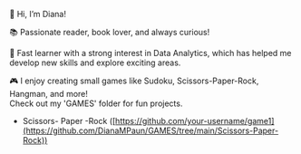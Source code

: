 👋 Hi, I’m Diana!  

📚 Passionate reader, book lover, and always curious!  

🚀 Fast learner with a strong interest in Data Analytics, which has helped me develop new skills and explore exciting areas. 

🎮 I enjoy creating small games like Sudoku, Scissors-Paper-Rock, Hangman, and more!  
Check out my 'GAMES' folder for fun projects.
- Scissors- Paper -Rock ([https://github.com/your-username/game1](https://github.com/DianaMPaun/GAMES/tree/main/Scissors-Paper-Rock))

